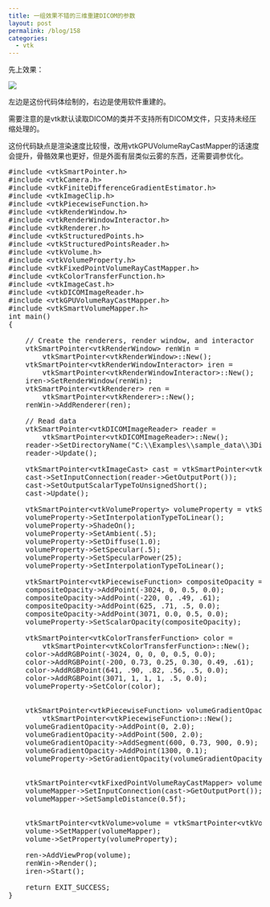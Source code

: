 ```yaml
---
title: 一组效果不错的三维重建DICOM的参数
layout: post
permalink: /blog/158
categories:
  - vtk
---
```

先上效果：
  
[<img src="https://i2.wp.com/ww4.sinaimg.cn/large/9cd77f2ejw1f6eho6bbmwj21z418g1kx.jpg?resize=2560%2C1600" class="aligncenter" data-recalc-dims="1" />](https://i2.wp.com/ww4.sinaimg.cn/large/9cd77f2ejw1f6eho6bbmwj21z418g1kx.jpg)

左边是这份代码体绘制的，右边是使用软件重建的。

需要注意的是vtk默认读取DICOM的类并不支持所有DICOM文件，只支持未经压缩处理的。

这份代码缺点是渲染速度比较慢，改用vtkGPUVolumeRayCastMapper的话速度会提升，骨骼效果也更好，但是外面有层类似云雾的东西，还需要调参优化。

<pre class="brush: cpp; title: ; notranslate" title="">#include &lt;vtkSmartPointer.h&gt;
#include &lt;vtkCamera.h&gt;
#include &lt;vtkFiniteDifferenceGradientEstimator.h&gt;
#include &lt;vtkImageClip.h&gt;
#include &lt;vtkPiecewiseFunction.h&gt;
#include &lt;vtkRenderWindow.h&gt;
#include &lt;vtkRenderWindowInteractor.h&gt;
#include &lt;vtkRenderer.h&gt;
#include &lt;vtkStructuredPoints.h&gt;
#include &lt;vtkStructuredPointsReader.h&gt;
#include &lt;vtkVolume.h&gt;
#include &lt;vtkVolumeProperty.h&gt;
#include &lt;vtkFixedPointVolumeRayCastMapper.h&gt;
#include &lt;vtkColorTransferFunction.h&gt;
#include &lt;vtkImageCast.h&gt;
#include &lt;vtkDICOMImageReader.h&gt;
#include &lt;vtkGPUVolumeRayCastMapper.h&gt;
#include &lt;vtkSmartVolumeMapper.h&gt;
int main()
{

	// Create the renderers, render window, and interactor
	vtkSmartPointer&lt;vtkRenderWindow&gt; renWin =
		vtkSmartPointer&lt;vtkRenderWindow&gt;::New();
	vtkSmartPointer&lt;vtkRenderWindowInteractor&gt; iren =
		vtkSmartPointer&lt;vtkRenderWindowInteractor&gt;::New();
	iren-&gt;SetRenderWindow(renWin);
	vtkSmartPointer&lt;vtkRenderer&gt; ren =
		vtkSmartPointer&lt;vtkRenderer&gt;::New();
	renWin-&gt;AddRenderer(ren);

	// Read data
	vtkSmartPointer&lt;vtkDICOMImageReader&gt; reader =
		vtkSmartPointer&lt;vtkDICOMImageReader&gt;::New();
	reader-&gt;SetDirectoryName("C:\\Examples\\sample_data\\3Dircadb2.2\\PATIENT_DICOM");
	reader-&gt;Update();

	vtkSmartPointer&lt;vtkImageCast&gt; cast = vtkSmartPointer&lt;vtkImageCast&gt;::New();
	cast-&gt;SetInputConnection(reader-&gt;GetOutputPort());
	cast-&gt;SetOutputScalarTypeToUnsignedShort();
	cast-&gt;Update();

	vtkSmartPointer&lt;vtkVolumeProperty&gt; volumeProperty = vtkSmartPointer&lt;vtkVolumeProperty&gt;::New();
	volumeProperty-&gt;SetInterpolationTypeToLinear();
	volumeProperty-&gt;ShadeOn();
	volumeProperty-&gt;SetAmbient(.5);
	volumeProperty-&gt;SetDiffuse(1.0);
	volumeProperty-&gt;SetSpecular(.5);
	volumeProperty-&gt;SetSpecularPower(25);
	volumeProperty-&gt;SetInterpolationTypeToLinear();

	vtkSmartPointer&lt;vtkPiecewiseFunction&gt; compositeOpacity = vtkSmartPointer&lt;vtkPiecewiseFunction&gt;::New();
	compositeOpacity-&gt;AddPoint(-3024, 0, 0.5, 0.0);
	compositeOpacity-&gt;AddPoint(-220, 0, .49, .61);
	compositeOpacity-&gt;AddPoint(625, .71, .5, 0.0);
	compositeOpacity-&gt;AddPoint(3071, 0.0, 0.5, 0.0);
	volumeProperty-&gt;SetScalarOpacity(compositeOpacity);

	vtkSmartPointer&lt;vtkColorTransferFunction&gt; color =
		vtkSmartPointer&lt;vtkColorTransferFunction&gt;::New();
	color-&gt;AddRGBPoint(-3024, 0, 0, 0, 0.5, 0.0);
	color-&gt;AddRGBPoint(-200, 0.73, 0.25, 0.30, 0.49, .61);
	color-&gt;AddRGBPoint(641, .90, .82, .56, .5, 0.0);
	color-&gt;AddRGBPoint(3071, 1, 1, 1, .5, 0.0);
	volumeProperty-&gt;SetColor(color);


	vtkSmartPointer&lt;vtkPiecewiseFunction&gt; volumeGradientOpacity =
		vtkSmartPointer&lt;vtkPiecewiseFunction&gt;::New();
	volumeGradientOpacity-&gt;AddPoint(0, 2.0);
	volumeGradientOpacity-&gt;AddPoint(500, 2.0);
	volumeGradientOpacity-&gt;AddSegment(600, 0.73, 900, 0.9);
	volumeGradientOpacity-&gt;AddPoint(1300, 0.1);
	volumeProperty-&gt;SetGradientOpacity(volumeGradientOpacity);


	vtkSmartPointer&lt;vtkFixedPointVolumeRayCastMapper&gt; volumeMapper = vtkSmartPointer&lt;vtkFixedPointVolumeRayCastMapper&gt;::New();
	volumeMapper-&gt;SetInputConnection(cast-&gt;GetOutputPort());
	volumeMapper-&gt;SetSampleDistance(0.5f);


	vtkSmartPointer&lt;vtkVolume&gt;volume = vtkSmartPointer&lt;vtkVolume&gt;::New();
	volume-&gt;SetMapper(volumeMapper);
	volume-&gt;SetProperty(volumeProperty);

	ren-&gt;AddViewProp(volume);
	renWin-&gt;Render();
	iren-&gt;Start();

	return EXIT_SUCCESS;
}
</pre>